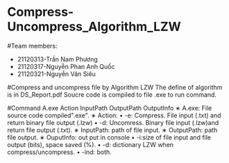 # Compress-Uncompress_Algorithm_LZW
#Team members:
- 21120313-Trần Nam Phương
- 21120317-Nguyễn Phan Anh Quốc
- 21120321-Nguyễn Văn Siêu

#Compress and uncompress file by Algorithm LZW
The define of algorithm is in DS_Report.pdf
Soucre code is compiled to file .exe to run command.

#Command
A.exe Action InputPath OutputPath OutputInfo
∗ A.exe: File source code compiled".exe".
∗ Action: • -e: Compress. File input (.txt) and return binary file output (.lzw)
• -d: Uncomress. Binary file input (.lzw)and return file output (.txt).
∗ InputPath: path of file input.
∗ OutputPath: path file output.
∗ OuputInfo: out put in console
• -i:size of file input and file output (bits), space saved (%).
• -d: dictionary LZW when compress/uncompress.
• -ind: both.


